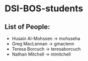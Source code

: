 # DSI-BOS-students


## List of People:
- Husain Al-Mohssen -> mohsseha
- Greg MacLennan -> gmaclenn
- Teresa Borcuch -> teresaborcuch
- Nathan Mitchell -> ntmitchell
